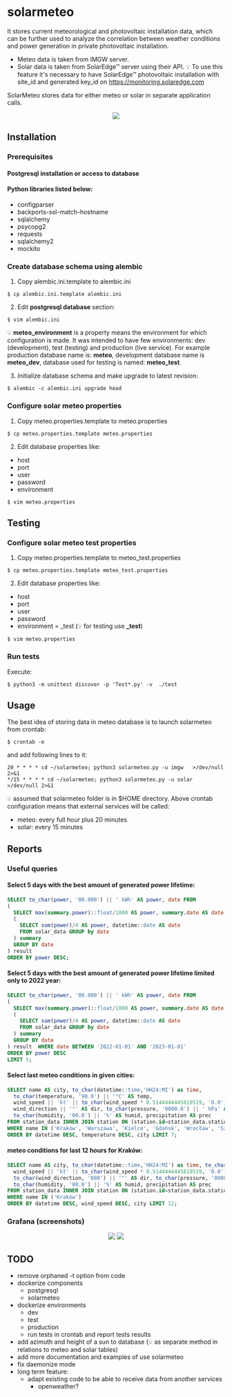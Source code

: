 # solarmeteo
It stores current meteorological and photovoltaic installation data, which can be further
used to analyze the correlation between weather conditions and power generation in private photovoltaic installation.

- Meteo data is taken from IMGW server.<br>
- Solar data is taken from SolarEdge™ server using their API.
  :bulb: To use this feature it's necessary to have SolarEdge™
  photovoltaic installation with site_id and generated key_id on https://monitoring.solaredge.com

SolarMeteo stores data for either meteo or solar in separate application calls.
<p align="center">
  <img src="https://github.com/pa810p/solarmeteo/assets/46489402/587cd1e6-7af7-456a-ac60-c32938a5a389">
</p>

## Installation

### Prerequisites

#### Postgresql installation or access to database

#### Python libraries listed below:

- configparser
- backports-ssl-match-hostname
- sqlalchemy
- psycopg2
- requests
- sqlalchemy2
- mockito

### Create database schema using alembic

1. Copy alembic.ini.template to alembic.ini
````shell
$ cp alembic.ini.template alembic.ini
````
2. Edit **postgresql database** section:
````shell
$ vim alembic.ini
````
:bulb: **meteo_environment** is a property means the environment for which configuration is made.
It was intended to have few environments: dev (development), test (testing) and production (live service).
For example production database name is: **meteo**, development database name is **meteo_dev**, database used for
testing is named: **meteo_test**.

3. Initialize database schema and make upgrade to latest revision:
````shell
$ alembic -c alembic.ini upgrade head
````

### Configure solar meteo properties

1. Copy meteo.properties.template to meteo.properties
````shell
$ cp meteo.properties.template meteo.properties
````
2. Edit database properties like:
- host
- port
- user
- password
- environment
````shell
$ vim meteo.properties
````

## Testing

### Configure solar meteo test properties

1. Copy meteo.properties.template to meteo_test.properties
````shell
$ cp meteo.properties.template meteo_test.properties
````
2. Edit database properties like:
- host
- port
- user
- password
- environment = _test (:bulb: for testing use **_test**)
````shell
$ vim meteo.properties
````

### Run tests
Execute:
````shell
$ python3 -m unittest discover -p 'Test*.py' -v  ./test
````

## Usage
The best idea of storing data in meteo database is to launch solarmeteo from crontab:
````shell
$ crontab -e
````
and add following lines to it:
````shell
20 * * * * cd ~/solarmeteo; python3 solarmeteo.py -u imgw   >/dev/null 2>&1
*/15 * * * * cd ~/solarmeteo; python3 solarmeteo.py -u solar   >/dev/null 2>&1
````
:bulb: assumed that solarmeteo folder is in $HOME directory.
Above crontab configuration means that external services will be called:
- meteo: every full hour plus 20 minutes
- solar: every 15 minutes

## Reports

### Useful queries
#### Select 5 days with the best amount of generated power lifetime:
````sql
SELECT to_char(power, '00.000') || ' kWh' AS power, date FROM
(
  SELECT max(summary.power)::float/1000 AS power, summary.date AS date FROM 
  (
    SELECT sum(power)/4 AS power, datetime::date AS date
    FROM solar_data GROUP by date
  ) summary
  GROUP BY date 
) result
ORDER BY power DESC;
````
#### Select 5 days with the best amount of generated power lifetime limited only to 2022 year:
````sql
SELECT to_char(power, '00.000') || ' kWh' AS power, date FROM
(
  SELECT max(summary.power)::float/1000 AS power, summary.date AS date FROM 
  (
    SELECT sum(power)/4 AS power, datetime::date AS date
    FROM solar_data GROUP by date
  ) summary
  GROUP BY date 
) result  WHERE date BETWEEN '2022-01-01' AND '2023-01-01'
ORDER BY power DESC 
LIMIT 5;
````
#### Select last meteo conditions in given cities:
````sql
SELECT name AS city, to_char(datetime::time,'HH24:MI') as time, 
  to_char(temperature, '90.9') || '°C' AS temp,
  wind_speed || 'kt' || to_char(wind_speed * 0.5144444445610519, '0.0') || 'm/s' AS wind_speed,
  wind_direction || '°' AS dir, to_char(pressure, '0000.0') || ' hPa' AS pressure,
  to_char(humidity, '00.0') || '%' AS humid, precipitation AS prec
FROM station_data INNER JOIN station ON (station.id=station_data.station_id)
WHERE name IN ('Kraków', 'Warszawa', 'Kielce', 'Gdańsk', 'Wrocław', 'Szczecin', 'Poznań')
ORDER BY datetime DESC, temperature DESC, city LIMIT 7;
````
#### meteo conditions for last 12 hours for Kraków:
````sql
SELECT name AS city, to_char(datetime::time,'HH24:MI') as time, to_char(temperature, '90.9') || '°C' AS temp, 
  wind_speed || 'kt' || to_char(wind_speed * 0.5144444445610519, '0.0') || 'm/s' AS wind_speed, 
  to_char(wind_direction, '000') || '°' AS dir, to_char(pressure, '0000.0') || ' hPa' AS pressure, 
  to_char(humidity, '00.0') || '%' AS humid, precipitation AS prec 
FROM station_data INNER JOIN station ON (station.id=station_data.station_id) 
WHERE name IN ('Kraków') 
ORDER BY datetime DESC, wind_speed DESC, city LIMIT 12;
````

### Grafana (screenshots)

<p align="center">
  <img src="https://github.com/pa810p/solarmeteo/assets/46489402/c28b2d16-f6e6-471c-8632-d4f4a07cb636">
  <img src="https://github.com/pa810p/solarmeteo/assets/46489402/c1b84db9-15b3-42b8-82d2-43dd9031652e">
</p>

## TODO

- remove orphaned -t option from code
- dockerize components
    - postgresql
    - solarmeteo
- dockerize environments
    - dev
    - test
    - production
    - run tests in crontab and report tests results
- add azimuth and height of a sun to database (:bulb: as separate method in relations to meteo and solar tables)
- add more documentation and examples of use solarmeteo
- fix daemonize mode
- long term feature:
    - adapt existing code to be able to receive data from another services
        - openweather?

